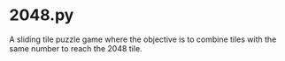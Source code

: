 # 2048.py
A sliding tile puzzle game where the objective is to combine tiles with the same number to reach the 2048 tile.

